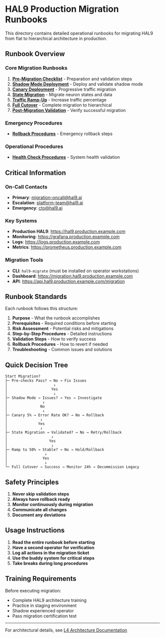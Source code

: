 # HAL9 Production Migration Runbooks

This directory contains detailed operational runbooks for migrating HAL9 from flat to hierarchical architecture in production.

## Runbook Overview

### Core Migration Runbooks
1. **[Pre-Migration Checklist](./01-pre-migration-checklist.md)** - Preparation and validation steps
2. **[Shadow Mode Deployment](./02-shadow-mode-deployment.md)** - Deploy and validate shadow mode
3. **[Canary Deployment](./03-canary-deployment.md)** - Progressive traffic migration
4. **[State Migration](./04-state-migration.md)** - Migrate neuron states and data
5. **[Traffic Ramp-Up](./05-traffic-ramp-up.md)** - Increase traffic percentage
6. **[Full Cutover](./06-full-cutover.md)** - Complete migration to hierarchical
7. **[Post-Migration Validation](./07-post-migration-validation.md)** - Verify successful migration

### Emergency Procedures
- **[Rollback Procedures](./emergency/rollback-procedures.md)** - Emergency rollback steps

### Operational Procedures
- **[Health Check Procedures](./operations/health-checks.md)** - System health validation

## Critical Information

### On-Call Contacts
- **Primary**: migration-oncall@hal9.ai
- **Escalation**: platform-team@hal9.ai
- **Emergency**: cto@hal9.ai

### Key Systems
- **Production HAL9**: https://hal9.production.example.com
- **Monitoring**: https://grafana.production.example.com
- **Logs**: https://logs.production.example.com
- **Metrics**: https://prometheus.production.example.com

### Migration Tools
- **CLI**: `hal9-migrate` (must be installed on operator workstations)
- **Dashboard**: https://migration.hal9.production.example.com
- **API**: https://api.hal9.production.example.com/migration

## Runbook Standards

Each runbook follows this structure:
1. **Purpose** - What the runbook accomplishes
2. **Prerequisites** - Required conditions before starting
3. **Risk Assessment** - Potential risks and mitigations
4. **Step-by-Step Procedures** - Detailed instructions
5. **Validation Steps** - How to verify success
6. **Rollback Procedures** - How to revert if needed
7. **Troubleshooting** - Common issues and solutions

## Quick Decision Tree

```
Start Migration?
├─ Pre-checks Pass? → No → Fix Issues
│                     ↓
│                    Yes
│                     ↓
├─ Shadow Mode → Issues? → Yes → Investigate
│                ↓         
│               No
│                ↓
├─ Canary 5% → Error Rate OK? → No → Rollback
│               ↓
│              Yes
│               ↓
├─ State Migration → Validated? → No → Retry/Rollback
│                    ↓
│                   Yes
│                    ↓
├─ Ramp to 50% → Stable? → No → Hold/Rollback
│                 ↓
│                Yes
│                 ↓
└─ Full Cutover → Success → Monitor 24h → Decommission Legacy
```

## Safety Principles

1. **Never skip validation steps**
2. **Always have rollback ready**
3. **Monitor continuously during migration**
4. **Communicate all changes**
5. **Document any deviations**

## Usage Instructions

1. **Read the entire runbook before starting**
2. **Have a second operator for verification**
3. **Log all actions in the migration ticket**
4. **Use the buddy system for critical steps**
5. **Take breaks during long procedures**

## Training Requirements

Before executing migration:
- Complete HAL9 architecture training
- Practice in staging environment
- Shadow experienced operator
- Pass migration certification test

---

For architectural details, see [L4 Architecture Documentation](../../strategies/architecture/)